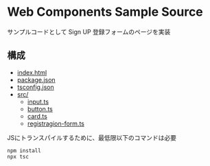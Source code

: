 # Web Components Sample Source

サンプルコードとして Sign UP 登録フォームのページを実装

## 構成
- [index.html](./index.html)
- [package.json](./package.json)
- [tsconfig.json](./tsconfig.json)
- [src/](./src/)
   - [input.ts](./src/input.ts)
   - [button.ts](./src/button.ts)
   - [card.ts](./src/card.ts)
   - [registragion-form.ts](./src/registragion-form.ts)


JSにトランスパイルするために、最低限以下のコマンドは必要
```
npm install
npx tsc
```